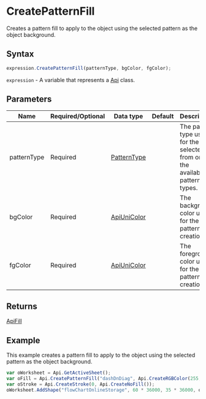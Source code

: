 # CreatePatternFill

Creates a pattern fill to apply to the object using the selected pattern as the object background.

## Syntax

```javascript
expression.CreatePatternFill(patternType, bgColor, fgColor);
```

`expression` - A variable that represents a [Api](../Api.md) class.

## Parameters

| **Name** | **Required/Optional** | **Data type** | **Default** | **Description** |
| ------------- | ------------- | ------------- | ------------- | ------------- |
| patternType | Required | [PatternType](../../Enumeration/PatternType.md) |  | The pattern type used for the fill selected from one of the available pattern types. |
| bgColor | Required | [ApiUniColor](../../ApiUniColor/ApiUniColor.md) |  | The background color used for the pattern creation. |
| fgColor | Required | [ApiUniColor](../../ApiUniColor/ApiUniColor.md) |  | The foreground color used for the pattern creation. |

## Returns

[ApiFill](../../ApiFill/ApiFill.md)

## Example

This example creates a pattern fill to apply to the object using the selected pattern as the object background.

```javascript editor-xlsx
var oWorksheet = Api.GetActiveSheet();
var oFill = Api.CreatePatternFill("dashDnDiag", Api.CreateRGBColor(255, 111, 61), Api.CreateRGBColor(51, 51, 51));
var oStroke = Api.CreateStroke(0, Api.CreateNoFill());
oWorksheet.AddShape("flowChartOnlineStorage", 60 * 36000, 35 * 36000, oFill, oStroke, 0, 2 * 36000, 1, 3 * 36000);
```
